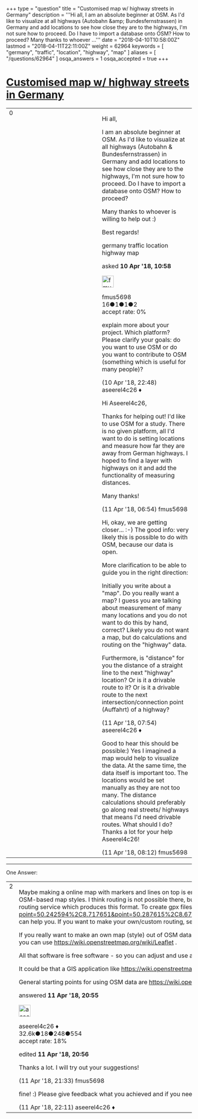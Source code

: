 +++
type = "question"
title = "Customised map w/ highway streets in Germany"
description = '''Hi all, I am an absolute beginner at OSM. As I&#x27;d like to visualize at all highways (Autobahn &amp;amp; Bundesfernstrassen) in Germany and add locations to see how close they are to the highways, I&#x27;m not sure how to proceed. Do I have to import a database onto OSM? How to proceed? Many thanks to whoever ...'''
date = "2018-04-10T10:58:00Z"
lastmod = "2018-04-11T22:11:00Z"
weight = 62964
keywords = [ "germany", "traffic", "location", "highway", "map" ]
aliases = [ "/questions/62964" ]
osqa_answers = 1
osqa_accepted = true
+++

<div class="headNormal">

# [Customised map w/ highway streets in Germany](/questions/62964/customised-map-w-highway-streets-in-germany)

</div>

<div id="main-body">

<div id="askform">

<table id="question-table" style="width:100%;">
<colgroup>
<col style="width: 50%" />
<col style="width: 50%" />
</colgroup>
<tbody>
<tr>
<td style="width: 30px; vertical-align: top"><div class="vote-buttons">
<span id="post-62964-upvote" class="ajax-command post-vote up" rel="nofollow" title="I like this post (click again to cancel)"> </span>
<div id="post-62964-score" class="post-score" title="current number of votes">
0
</div>
<span id="post-62964-downvote" class="ajax-command post-vote down" rel="nofollow" title="I dont like this post (click again to cancel)"> </span> <span id="favorite-mark" class="ajax-command favorite-mark" rel="nofollow" title="mark/unmark this question as favorite (click again to cancel)"> </span>
<div id="favorite-count" class="favorite-count">
&#10;</div>
</div></td>
<td><div id="item-right">
<div class="question-body">
<p>Hi all,</p>
<p>I am an absolute beginner at OSM. As I'd like to visualize at all highways (Autobahn &amp; Bundesfernstrassen) in Germany and add locations to see how close they are to the highways, I'm not sure how to proceed. Do I have to import a database onto OSM? How to proceed?</p>
<p>Many thanks to whoever is willing to help out :)</p>
<p>Best regards!</p>
</div>
<div id="question-tags" class="tags-container tags">
<span class="post-tag tag-link-germany" rel="tag" title="see questions tagged &#39;germany&#39;">germany</span> <span class="post-tag tag-link-traffic" rel="tag" title="see questions tagged &#39;traffic&#39;">traffic</span> <span class="post-tag tag-link-location" rel="tag" title="see questions tagged &#39;location&#39;">location</span> <span class="post-tag tag-link-highway" rel="tag" title="see questions tagged &#39;highway&#39;">highway</span> <span class="post-tag tag-link-map" rel="tag" title="see questions tagged &#39;map&#39;">map</span>
</div>
<div id="question-controls" class="post-controls">
&#10;</div>
<div class="post-update-info-container">
<div class="post-update-info post-update-info-user">
<p>asked <strong>10 Apr '18, 10:58</strong></p>
<img src="https://secure.gravatar.com/avatar/a1286aefe2a1f067a0423659e4b88e0a?s=32&amp;d=identicon&amp;r=g" class="gravatar" width="32" height="32" alt="fmus5698&#39;s gravatar image" />
<p><span>fmus5698</span><br />
<span class="score" title="16 reputation points">16</span><span title="1 badges"><span class="badge1">●</span><span class="badgecount">1</span></span><span title="1 badges"><span class="silver">●</span><span class="badgecount">1</span></span><span title="2 badges"><span class="bronze">●</span><span class="badgecount">2</span></span><br />
<span class="accept_rate" title="Rate of the user&#39;s accepted answers">accept rate:</span> <span title="fmus5698 has no accepted answers">0%</span></p>
</div>
</div>
<div id="comments-container-62964" class="comments-container">
<span id="62969"></span>
<div id="comment-62969" class="comment">
<div id="post-62969-score" class="comment-score">
&#10;</div>
<div class="comment-text">
<p>explain more about your project. Which platform? Please clarify your goals: do you want to use OSM or do you want to contribute to OSM (something which is useful for many people)?</p>
</div>
<div id="comment-62969-info" class="comment-info">
<span class="comment-age">(10 Apr '18, 22:48)</span> <span class="comment-user userinfo">aseerel4c26 ♦</span>
</div>
</div>
<span id="62971"></span>
<div id="comment-62971" class="comment">
<div id="post-62971-score" class="comment-score">
&#10;</div>
<div class="comment-text">
<p>Hi Aseerel4c26,</p>
<p>Thanks for helping out! I'd like to use OSM for a study. There is no given platform, all I'd want to do is setting locations and measure how far they are away from German highways. I hoped to find a layer with highways on it and add the functionality of measuring distances.</p>
<p>Many thanks!</p>
</div>
<div id="comment-62971-info" class="comment-info">
<span class="comment-age">(11 Apr '18, 06:54)</span> <span class="comment-user userinfo">fmus5698</span>
</div>
</div>
<span id="62972"></span>
<div id="comment-62972" class="comment">
<div id="post-62972-score" class="comment-score">
&#10;</div>
<div class="comment-text">
<p>Hi, okay, we are getting closer... :-) The good info: very likely this is possible to do with OSM, because our data is open.</p>
<p>More clarification to be able to guide you in the right direction:</p>
<p>Initially you write about a "map". Do you really want a map? I guess you are talking about measurement of many many locations and you do not want to do this by hand, correct? Likely you do not want a map, but do calculations and routing on the "highway" data.</p>
<p>Furthermore, is "distance" for you the distance of a straight line to the next "highway" location? Or is it a drivable route to it? Or is it a drivable route to the next intersection/connection point (Auffahrt) of a highway?</p>
</div>
<div id="comment-62972-info" class="comment-info">
<span class="comment-age">(11 Apr '18, 07:54)</span> <span class="comment-user userinfo">aseerel4c26 ♦</span>
</div>
</div>
<span id="62974"></span>
<div id="comment-62974" class="comment">
<div id="post-62974-score" class="comment-score">
&#10;</div>
<div class="comment-text">
<p>Good to hear this should be possible:) Yes I imagined a map would help to visualize the data. At the same time, the data itself is important too. The locations would be set manually as they are not too many. The distance calculations should preferably go along real streets/ highways that means I'd need drivable routes. What should I do? Thanks a lot for your help Aseerel4c26!</p>
</div>
<div id="comment-62974-info" class="comment-info">
<span class="comment-age">(11 Apr '18, 08:12)</span> <span class="comment-user userinfo">fmus5698</span>
</div>
</div>
</div>
<div id="comment-tools-62964" class="comment-tools">
&#10;</div>
<div class="clear">
&#10;</div>
<div id="comment-62964-form-container" class="comment-form-container">
&#10;</div>
<div class="clear">
&#10;</div>
</div></td>
</tr>
</tbody>
</table>

------------------------------------------------------------------------

<div class="tabBar">

<span id="sort-top"></span>

<div class="headQuestions">

One Answer:

</div>

</div>

<span id="62977"></span>

<div id="answer-container-62977" class="answer accepted-answer">

<table style="width:100%;">
<colgroup>
<col style="width: 50%" />
<col style="width: 50%" />
</colgroup>
<tbody>
<tr>
<td style="width: 30px; vertical-align: top"><div class="vote-buttons">
<span id="post-62977-upvote" class="ajax-command post-vote up" rel="nofollow" title="I like this post (click again to cancel)"> </span>
<div id="post-62977-score" class="post-score" title="current number of votes">
2
</div>
<span id="post-62977-downvote" class="ajax-command post-vote down" rel="nofollow" title="I dont like this post (click again to cancel)"> </span> <span class="accept-answer on" rel="nofollow" title="fmus5698 has selected this answer as the correct answer"> </span>
</div></td>
<td><div class="item-right">
<div class="answer-body">
<p>Maybe making a online map with markers and lines on top is enough for you? Try <a href="https://wiki.openstreetmap.org/wiki/UMap">https://wiki.openstreetmap.org/wiki/UMap</a> and its many options. You can select from many OSM-based map styles. I think routing is not possible there, but you can import routes via gpx files, for example. I guess importing geojson would work, too - if you can find a routing service which produces this format. To create gpx files with routes e.g. <a href="https://graphhopper.com/maps/?point=50.242594%2C8.717651&amp;point=50.287615%2C8.670611&amp;locale=de&amp;vehicle=car&amp;weighting=fastest&amp;elevation=true&amp;use_miles=false&amp;layer=TF%20Neighbourhood">https://graphhopper.com/maps/?point=50.242594%2C8.717651&amp;point=50.287615%2C8.670611&amp;locale=de&amp;vehicle=car&amp;weighting=fastest&amp;elevation=true&amp;use_miles=false&amp;layer=TF%20Neighbourhood</a> can help you. If you want to make your own/custom routing, see <a href="https://wiki.openstreetmap.org/wiki/Routing">https://wiki.openstreetmap.org/wiki/Routing</a> .</p>
<p>If you really want to make an own map (style) out of OSM data, see <a href="https://wiki.openstreetmap.org/wiki/Rendering">https://wiki.openstreetmap.org/wiki/Rendering</a> . This is not easy. To display maps plus markup in a browser, you can use <a href="https://wiki.openstreetmap.org/wiki/Leaflet">https://wiki.openstreetmap.org/wiki/Leaflet</a> .</p>
<p>All that software is free software - so you can adjust and use as you like for your purpose.</p>
<p>It could be that a GIS application like <a href="https://wiki.openstreetmap.org/wiki/QGIS">https://wiki.openstreetmap.org/wiki/QGIS</a> rather suits your needs.</p>
<p>General starting points for using OSM data are <a href="https://wiki.openstreetmap.org/wiki/Using_OpenStreetMap">https://wiki.openstreetmap.org/wiki/Using_OpenStreetMap</a> and <a href="https://wiki.openstreetmap.org/wiki/Use_OpenStreetMap">https://wiki.openstreetmap.org/wiki/Use_OpenStreetMap</a> .</p>
</div>
<div class="answer-controls post-controls">
&#10;</div>
<div class="post-update-info-container">
<div class="post-update-info post-update-info-user">
<p>answered <strong>11 Apr '18, 20:55</strong></p>
<img src="https://secure.gravatar.com/avatar/66f0dc05b44574e3894be07b0b37cf37?s=32&amp;d=identicon&amp;r=g" class="gravatar" width="32" height="32" alt="aseerel4c26&#39;s gravatar image" />
<p><span>aseerel4c26 ♦</span><br />
<span class="score" title="32615 reputation points"><span>32.6k</span></span><span title="18 badges"><span class="badge1">●</span><span class="badgecount">18</span></span><span title="248 badges"><span class="silver">●</span><span class="badgecount">248</span></span><span title="554 badges"><span class="bronze">●</span><span class="badgecount">554</span></span><br />
<span class="accept_rate" title="Rate of the user&#39;s accepted answers">accept rate:</span> <span title="aseerel4c26 has 169 accepted answers">18%</span></p>
</div>
<div class="post-update-info post-update-info-edited">
<p><span> edited <strong>11 Apr '18, 20:56</strong> </span></p>
</div>
</div>
<div id="comments-container-62977" class="comments-container">
<span id="62978"></span>
<div id="comment-62978" class="comment">
<div id="post-62978-score" class="comment-score">
&#10;</div>
<div class="comment-text">
<p>Thanks a lot. I will try out your suggestions!</p>
</div>
<div id="comment-62978-info" class="comment-info">
<span class="comment-age">(11 Apr '18, 21:33)</span> <span class="comment-user userinfo">fmus5698</span>
</div>
</div>
<span id="62979"></span>
<div id="comment-62979" class="comment">
<div id="post-62979-score" class="comment-score">
&#10;</div>
<div class="comment-text">
<p>fine! :) Please give feedback what you achieved and if you need more answers, please "unaccept" my answer.</p>
</div>
<div id="comment-62979-info" class="comment-info">
<span class="comment-age">(11 Apr '18, 22:11)</span> <span class="comment-user userinfo">aseerel4c26 ♦</span>
</div>
</div>
</div>
<div id="comment-tools-62977" class="comment-tools">
&#10;</div>
<div class="clear">
&#10;</div>
<div id="comment-62977-form-container" class="comment-form-container">
&#10;</div>
<div class="clear">
&#10;</div>
</div></td>
</tr>
</tbody>
</table>

</div>

<div class="paginator-container-left">

</div>

</div>

</div>

